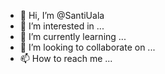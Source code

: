 - 👋 Hi, I’m @SantiUala
- 👀 I’m interested in ...
- 🌱 I’m currently learning ...
- 💞️ I’m looking to collaborate on ...
- 📫 How to reach me ...

<!---
SantiUala/SantiUala is a ✨ special ✨ repository because its `README.md` (this file) appears on your GitHub profile.
You can click the Preview link to take a look at your changes.
--->
